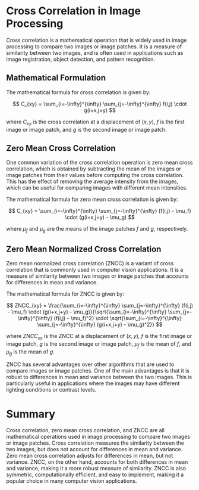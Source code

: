 # Cross Correlation in Image Processing
Cross correlation is a mathematical operation that is widely used in image processing to compare two images or image patches. It is a measure of similarity between two images, and is often used in applications such as image registration, object detection, and pattern recognition.

## Mathematical Formulation
The mathematical formula for cross correlation is given by:

$$ C_{xy} = \sum_{i=-\infty}^{\infty} \sum_{j=-\infty}^{\infty} f(i,j) \cdot g(i+x,j+y) $$

where $C_{xy}$ is the cross correlation at a displacement of $(x,y)$, $f$ is the first image or image patch, and $g$ is the second image or image patch.

## Zero Mean Cross Correlation
One common variation of the cross correlation operation is zero mean cross correlation, which is obtained by subtracting the mean of the images or image patches from their values before computing the cross correlation. This has the effect of removing the average intensity from the images, which can be useful for comparing images with different mean intensities.

The mathematical formula for zero mean cross correlation is given by:

$$ C_{xy} = \sum_{i=-\infty}^{\infty} \sum_{j=-\infty}^{\infty} (f(i,j) - \mu_f) \cdot (g(i+x,j+y) - \mu_g) $$

where $\mu_f$ and $\mu_g$ are the means of the image patches $f$ and $g$, respectively.

## Zero Mean Normalized Cross Correlation
Zero mean normalized cross correlation (ZNCC) is a variant of cross correlation that is commonly used in computer vision applications. It is a measure of similarity between two images or image patches that accounts for differences in mean and variance.

The mathematical formula for ZNCC is given by:

$$ ZNCC_{xy} = \frac{\sum_{i=-\infty}^{\infty} \sum_{j=-\infty}^{\infty} (f(i,j) - \mu_f) \cdot (g(i+x,j+y) - \mu_g)}{\sqrt{\sum_{i=-\infty}^{\infty} \sum_{j=-\infty}^{\infty} (f(i,j) - \mu_f)^2} \cdot \sqrt{\sum_{i=-\infty}^{\infty} \sum_{j=-\infty}^{\infty} (g(i+x,j+y) - \mu_g)^2}} $$

where $ZNCC_{xy}$ is the ZNCC at a displacement of $(x,y)$, $f$ is the first image or image patch, $g$ is the second image or image patch, $\mu_f$ is the mean of $f$, and $\mu_g$ is the mean of $g$.

ZNCC has several advantages over other algorithms that are used to compare images or image patches. One of the main advantages is that it is robust to differences in mean and variance between the two images. This is particularly useful in applications where the images may have different lighting conditions or contrast levels.

# Summary
Cross correlation, zero mean cross correlation, and ZNCC are all mathematical operations used in image processing to compare two images or image patches. Cross correlation measures the similarity between the two images, but does not account for differences in mean and variance. Zero mean cross correlation adjusts for differences in mean, but not variance. ZNCC, on the other hand, accounts for both differences in mean and variance, making it a more robust measure of similarity. ZNCC is also symmetric, computationally efficient, and easy to implement, making it a popular choice in many computer vision applications.